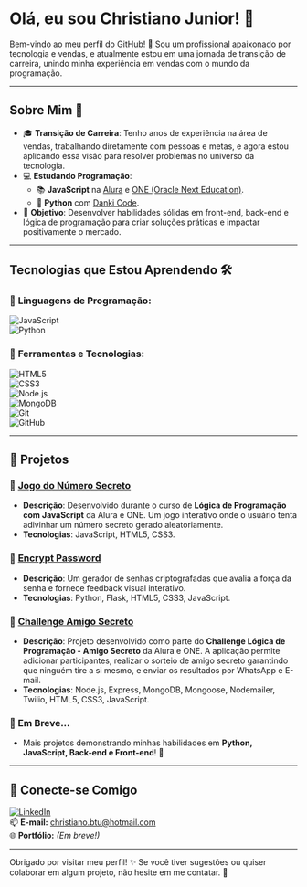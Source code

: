 # Olá, eu sou Christiano Junior! 👋  

Bem-vindo ao meu perfil do GitHub! 🚀 Sou um profissional apaixonado por tecnologia e vendas, e atualmente estou em uma jornada de transição de carreira, unindo minha experiência em vendas com o mundo da programação.

---

## Sobre Mim 🌟  

- 🎓 **Transição de Carreira**: Tenho anos de experiência na área de vendas, trabalhando diretamente com pessoas e metas, e agora estou aplicando essa visão para resolver problemas no universo da tecnologia.  
- 💻 **Estudando Programação**:
  - 📚 **JavaScript** na [Alura](https://www.alura.com.br) e [ONE (Oracle Next Education)](https://www.oracle.com/br/education/oracle-next-education/).  
  - 🐍 **Python** com [Danki Code](https://dankicode.com/).  
- 🚀 **Objetivo**: Desenvolver habilidades sólidas em front-end, back-end e lógica de programação para criar soluções práticas e impactar positivamente o mercado.

---

## Tecnologias que Estou Aprendendo 🛠️  

### 🔹 **Linguagens de Programação:**  
![JavaScript](https://img.shields.io/badge/JavaScript-F7DF1E?style=for-the-badge&logo=javascript&logoColor=black)  
![Python](https://img.shields.io/badge/Python-3776AB?style=for-the-badge&logo=python&logoColor=white)  

### 🔹 **Ferramentas e Tecnologias:**  
![HTML5](https://img.shields.io/badge/HTML5-E34F26?style=for-the-badge&logo=html5&logoColor=white)  
![CSS3](https://img.shields.io/badge/CSS3-1572B6?style=for-the-badge&logo=css3&logoColor=white)  
![Node.js](https://img.shields.io/badge/Node.js-339933?style=for-the-badge&logo=nodedotjs&logoColor=white)  
![MongoDB](https://img.shields.io/badge/MongoDB-47A248?style=for-the-badge&logo=mongodb&logoColor=white)  
![Git](https://img.shields.io/badge/Git-F05032?style=for-the-badge&logo=git&logoColor=white)  
![GitHub](https://img.shields.io/badge/GitHub-181717?style=for-the-badge&logo=github&logoColor=white)  

---

## 📂 **Projetos**  

### 🎲 [Jogo do Número Secreto](https://github.com/Juhz1k4/jogo-numero-secreto-js)  
- **Descrição**: Desenvolvido durante o curso de **Lógica de Programação com JavaScript** da Alura e ONE. Um jogo interativo onde o usuário tenta adivinhar um número secreto gerado aleatoriamente.  
- **Tecnologias**: JavaScript, HTML5, CSS3.  

### 🔐 [Encrypt Password](https://github.com/Juhz1k4/encrypt-password)  
- **Descrição**: Um gerador de senhas criptografadas que avalia a força da senha e fornece feedback visual interativo.  
- **Tecnologias**: Python, Flask, HTML5, CSS3, JavaScript.  

### 🎁 [Challenge Amigo Secreto](https://github.com/Juhz1k4/amigo-secreto)  
- **Descrição**: Projeto desenvolvido como parte do **Challenge Lógica de Programação - Amigo Secreto** da Alura e ONE. A aplicação permite adicionar participantes, realizar o sorteio de amigo secreto garantindo que ninguém tire a si mesmo, e enviar os resultados por WhatsApp e E-mail.  
- **Tecnologias**: Node.js, Express, MongoDB, Mongoose, Nodemailer, Twilio, HTML5, CSS3, JavaScript.  

### 📌 Em Breve...  
- Mais projetos demonstrando minhas habilidades em **Python, JavaScript, Back-end e Front-end**! 🚀  

---

## 📲 **Conecte-se Comigo**  

[![LinkedIn](https://img.shields.io/badge/-LinkedIn-blue?style=for-the-badge&logo=linkedin&logoColor=white)](https://www.linkedin.com/in/christiano-junior-49a137150/)  
📫 **E-mail:** christiano.btu@hotmail.com  
🌐 **Portfólio:** *(Em breve!)*  

---

Obrigado por visitar meu perfil! ✨ Se você tiver sugestões ou quiser colaborar em algum projeto, não hesite em me contatar. 🚀
